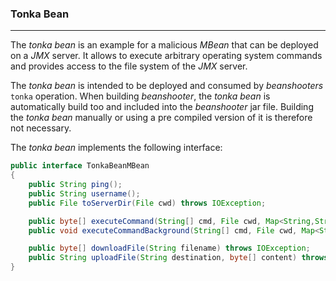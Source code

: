 ### Tonka Bean

----

The *tonka bean* is an example for a malicious *MBean* that can be deployed on a *JMX* server.
It allows to execute arbitrary operating system commands and provides access to the file system
of the *JMX* server.

The *tonka bean* is intended to be deployed and consumed by *beanshooters* `tonka` operation. 
When building *beanshooter*, the *tonka bean* is automatically build too and included into the
*beanshooter* jar file. Building the *tonka bean* manually or using a pre compiled version of it
is therefore not necessary.

The *tonka bean* implements the following interface:

```java
public interface TonkaBeanMBean
{
    public String ping();
    public String username();
    public File toServerDir(File cwd) throws IOException;

    public byte[] executeCommand(String[] cmd, File cwd, Map<String,String> env) throws IOException, InterruptedException ;
    public void executeCommandBackground(String[] cmd, File cwd, Map<String,String> env) throws IOException ;

    public byte[] downloadFile(String filename) throws IOException;
    public String uploadFile(String destination, byte[] content) throws IOException;
}
```
